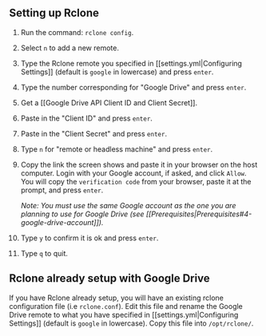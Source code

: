 ## Setting up Rclone

1. Run the command: `rclone config`. 

1. Select `n` to add a new remote. 

1. Type the Rclone remote you specified in [[settings.yml|Configuring Settings]] (default is `google` in lowercase) and press `enter`.

1. Type the number corresponding for "Google Drive" and press `enter`. 

1. Get a [[Google Drive API Client ID and Client Secret]].

1. Paste in the "Client ID" and press `enter`.

1. Paste in the "Client Secret" and press `enter`.

1. Type `n` for "remote or headless machine" and press `enter`.

1. Copy the link the screen shows and paste it in your browser on the host computer. Login with your Google account, if asked, and click `Allow`. You will copy the `verification code` from your browser, paste it at the prompt, and press `enter`.     

   _Note: You must use the same Google account as the one you are planning to use for Google Drive (see [[Prerequisites|Prerequisites#4-google-drive-account]])._

1. Type `y` to confirm it is ok and press `enter`. 

1. Type `q` to quit.


## Rclone already setup with Google Drive
If you have Rclone already setup, you will have an existing rclone configuration file (i.e `rclone.conf`). Edit this file and rename the Google Drive remote to what you have specified in [[settings.yml|Configuring Settings]] (default is `google` in lowercase). Copy this file into `/opt/rclone/`.

